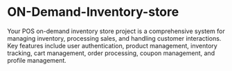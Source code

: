 # ON-Demand-Inventory-store
Your POS on-demand inventory store project is a comprehensive system for managing inventory, processing sales, and handling customer interactions. Key features include user authentication, product management, inventory tracking, cart management, order processing, coupon management, and profile management.
